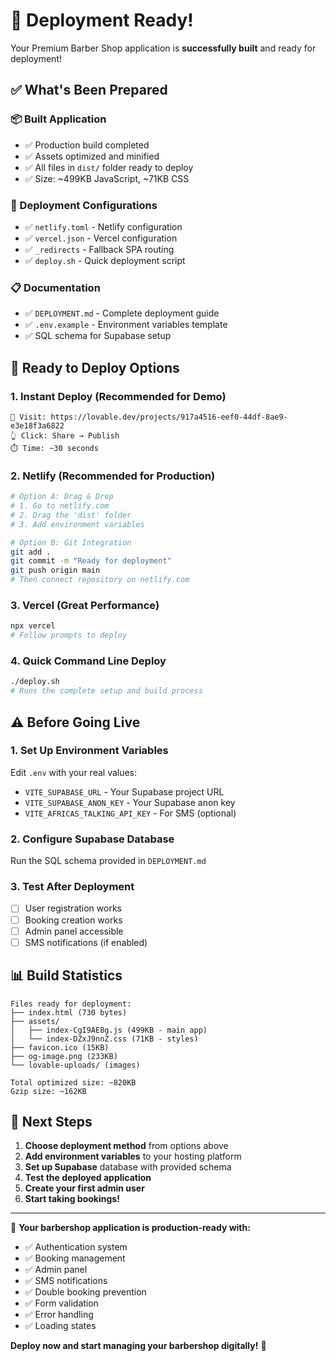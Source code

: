# 🎉 Deployment Ready!

Your Premium Barber Shop application is **successfully built** and ready for deployment!

## ✅ What's Been Prepared

### 📦 Built Application
- ✅ Production build completed
- ✅ Assets optimized and minified
- ✅ All files in `dist/` folder ready to deploy
- ✅ Size: ~499KB JavaScript, ~71KB CSS

### 🔧 Deployment Configurations
- ✅ `netlify.toml` - Netlify configuration
- ✅ `vercel.json` - Vercel configuration  
- ✅ `_redirects` - Fallback SPA routing
- ✅ `deploy.sh` - Quick deployment script

### 📋 Documentation
- ✅ `DEPLOYMENT.md` - Complete deployment guide
- ✅ `.env.example` - Environment variables template
- ✅ SQL schema for Supabase setup

## 🚀 Ready to Deploy Options

### 1. **Instant Deploy (Recommended for Demo)**
```
🔗 Visit: https://lovable.dev/projects/917a4516-eef0-44df-8ae9-e3e18f3a6822
👆 Click: Share → Publish
⏱️ Time: ~30 seconds
```

### 2. **Netlify (Recommended for Production)**
```bash
# Option A: Drag & Drop
# 1. Go to netlify.com
# 2. Drag the 'dist' folder
# 3. Add environment variables

# Option B: Git Integration
git add .
git commit -m "Ready for deployment"
git push origin main
# Then connect repository on netlify.com
```

### 3. **Vercel (Great Performance)**
```bash
npx vercel
# Follow prompts to deploy
```

### 4. **Quick Command Line Deploy**
```bash
./deploy.sh
# Runs the complete setup and build process
```

## ⚠️ Before Going Live

### 1. Set Up Environment Variables
Edit `.env` with your real values:
- `VITE_SUPABASE_URL` - Your Supabase project URL
- `VITE_SUPABASE_ANON_KEY` - Your Supabase anon key
- `VITE_AFRICAS_TALKING_API_KEY` - For SMS (optional)

### 2. Configure Supabase Database
Run the SQL schema provided in `DEPLOYMENT.md`

### 3. Test After Deployment
- [ ] User registration works
- [ ] Booking creation works
- [ ] Admin panel accessible
- [ ] SMS notifications (if enabled)

## 📊 Build Statistics

```
Files ready for deployment:
├── index.html (730 bytes)
├── assets/
│   ├── index-CgI9AE8g.js (499KB - main app)
│   └── index-DZxJ9nnZ.css (71KB - styles)
├── favicon.ico (15KB)
├── og-image.png (233KB)
└── lovable-uploads/ (images)

Total optimized size: ~820KB
Gzip size: ~162KB
```

## 🎯 Next Steps

1. **Choose deployment method** from options above
2. **Add environment variables** to your hosting platform
3. **Set up Supabase** database with provided schema
4. **Test the deployed application**
5. **Create your first admin user**
6. **Start taking bookings!**

---

🌟 **Your barbershop application is production-ready with:**
- ✅ Authentication system
- ✅ Booking management
- ✅ Admin panel
- ✅ SMS notifications
- ✅ Double booking prevention
- ✅ Form validation
- ✅ Error handling
- ✅ Loading states

**Deploy now and start managing your barbershop digitally!** 🎉